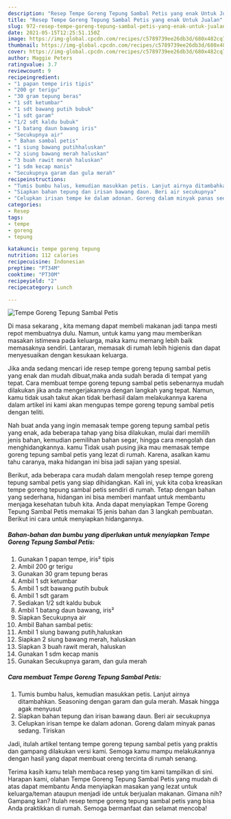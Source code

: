 ```yaml
---
description: "Resep Tempe Goreng Tepung Sambal Petis yang enak Untuk Jualan"
title: "Resep Tempe Goreng Tepung Sambal Petis yang enak Untuk Jualan"
slug: 972-resep-tempe-goreng-tepung-sambal-petis-yang-enak-untuk-jualan
date: 2021-05-15T12:25:51.150Z
image: https://img-global.cpcdn.com/recipes/c5789739ee26db3d/680x482cq70/tempe-goreng-tepung-sambal-petis-foto-resep-utama.jpg
thumbnail: https://img-global.cpcdn.com/recipes/c5789739ee26db3d/680x482cq70/tempe-goreng-tepung-sambal-petis-foto-resep-utama.jpg
cover: https://img-global.cpcdn.com/recipes/c5789739ee26db3d/680x482cq70/tempe-goreng-tepung-sambal-petis-foto-resep-utama.jpg
author: Maggie Peters
ratingvalue: 3.7
reviewcount: 9
recipeingredient:
- "1 papan tempe iris tipis"
- "200 gr terigu"
- "30 gram tepung beras"
- "1 sdt ketumbar"
- "1 sdt bawang putih bubuk"
- "1 sdt garam"
- "1/2 sdt kaldu bubuk"
- "1 batang daun bawang iris"
- "Secukupnya air"
- " Bahan sambal petis"
- "1 siung bawang putihhaluskan"
- "2 siung bawang merah haluskan"
- "3 buah rawit merah haluskan"
- "1 sdm kecap manis"
- "Secukupnya garam dan gula merah"
recipeinstructions:
- "Tumis bumbu halus, kemudian masukkan petis. Lanjut airnya ditambahkan. Seasoning dengan garam dan gula merah. Masak hingga agak menyusut"
- "Siapkan bahan tepung dan irisan bawang daun. Beri air secukupnya"
- "Celupkan irisan tempe ke dalam adonan. Goreng dalam minyak panas sedang. Tiriskan"
categories:
- Resep
tags:
- tempe
- goreng
- tepung

katakunci: tempe goreng tepung 
nutrition: 112 calories
recipecuisine: Indonesian
preptime: "PT34M"
cooktime: "PT30M"
recipeyield: "2"
recipecategory: Lunch

---
```



![Tempe Goreng Tepung Sambal Petis](https://img-global.cpcdn.com/recipes/c5789739ee26db3d/680x482cq70/tempe-goreng-tepung-sambal-petis-foto-resep-utama.jpg)

Di masa  sekarang , kita memang dapat membeli makanan jadi tanpa mesti repot membuatnya dulu. Namun, untuk kamu yang mau memberikan masakan istimewa pada keluarga, maka kamu memang lebih baik memasaknya sendiri. Lantaran, memasak di rumah lebih higienis dan dapat menyesuaikan dengan kesukaan keluarga.

Jika anda sedang mencari ide resep tempe goreng tepung sambal petis yang enak dan mudah dibuat,maka anda sudah berada di tempat yang tepat. Cara membuat tempe goreng tepung sambal petis  sebenarnya mudah dilakukan jika anda mengerjakannya dengan langkah yang tepat. Namun, kamu tidak usah takut akan tidak berhasil dalam melakukannya 
karena dalam artikel ini kami akan mengupas tempe goreng tepung sambal petis dengan teliti.  



Nah buat anda yang ingin memasak tempe goreng tepung sambal petis yang enak, ada beberapa tahap yang bisa dilakukan, mulai dari memilih jenis bahan, kemudian pemilihan bahan segar, hingga cara mengolah dan menghidangkannya. kamu Tidak usah pusing jika mau memasak tempe goreng tepung sambal petis yang lezat di rumah. Karena, asalkan kamu  tahu caranya, maka hidangan ini bisa jadi sajian yang spesial.

Berikut, ada beberapa cara mudah dalam mengolah resep tempe goreng tepung sambal petis yang siap dihidangkan. Kali ini, yuk kita coba kreasikan tempe goreng tepung sambal petis sendiri di rumah. Tetap dengan bahan yang sederhana, hidangan ini bisa memberi manfaat untuk membantu menjaga kesehatan tubuh kita. Anda dapat menyiapkan Tempe Goreng Tepung Sambal Petis memakai 15 jenis bahan dan 3 langkah pembuatan. Berikut ini cara untuk menyiapkan hidangannya.

<!--inarticleads1-->

##### Bahan-bahan dan bumbu yang diperlukan untuk menyiapkan Tempe Goreng Tepung Sambal Petis:

1. Gunakan 1 papan tempe, iris² tipis
1. Ambil 200 gr terigu
1. Gunakan 30 gram tepung beras
1. Ambil 1 sdt ketumbar
1. Ambil 1 sdt bawang putih bubuk
1. Ambil 1 sdt garam
1. Sediakan 1/2 sdt kaldu bubuk
1. Ambil 1 batang daun bawang, iris²
1. Siapkan Secukupnya air
1. Ambil  Bahan sambal petis:
1. Ambil 1 siung bawang putih,haluskan
1. Siapkan 2 siung bawang merah, haluskan
1. Siapkan 3 buah rawit merah, haluskan
1. Gunakan 1 sdm kecap manis
1. Gunakan Secukupnya garam, dan gula merah




<!--inarticleads2-->

##### Cara membuat Tempe Goreng Tepung Sambal Petis:

1. Tumis bumbu halus, kemudian masukkan petis. Lanjut airnya ditambahkan. Seasoning dengan garam dan gula merah. Masak hingga agak menyusut
1. Siapkan bahan tepung dan irisan bawang daun. Beri air secukupnya
1. Celupkan irisan tempe ke dalam adonan. Goreng dalam minyak panas sedang. Tiriskan




Jadi, itulah artikel tentang  tempe goreng tepung sambal petis  yang praktis dan gampang dilakukan versi kami. Semoga kamu mampu melakukannya dengan hasil yang dapat membuat oreng tercinta di rumah senang. 

Terima kasih kamu telah membaca resep yang tim kami tampilkan di sini. Harapan kami, olahan  Tempe Goreng Tepung Sambal Petis yang mudah di atas dapat membantu Anda menyiapkan masakan yang lezat untuk keluarga/teman ataupun menjadi ide untuk berjualan makanan. Gimana nih? Gampang kan? Itulah resep tempe goreng tepung sambal petis yang bisa Anda praktikkan di rumah. Semoga bermanfaat dan selamat mencoba!


